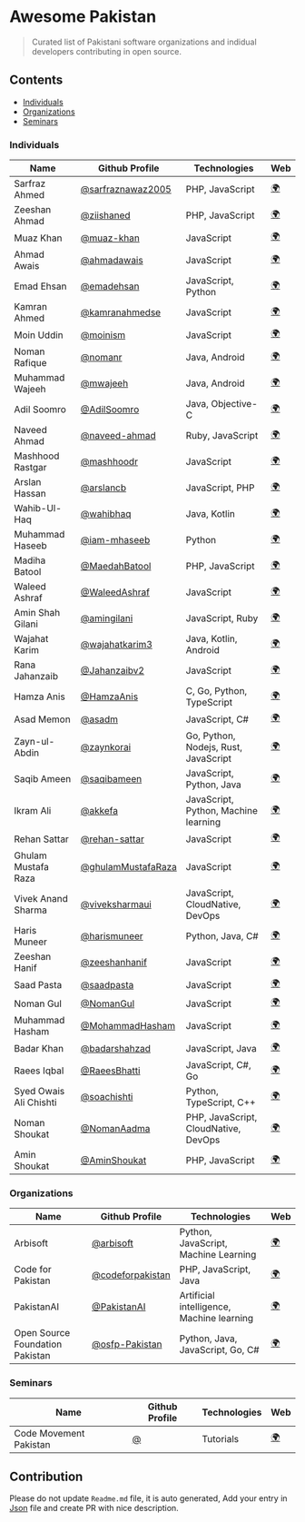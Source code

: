 # Awesome Pakistan
> Curated list of Pakistani software organizations and indidual developers contributing in open source.

## Contents
 - [Individuals](#Individuals)
 - [Organizations](#Organizations)
 - [Seminars](#Seminars)



<h3><a name="Individuals"></a>Individuals</h3>

| Name | Github Profile | Technologies | Web |
| --- | --- | --- | --- |
| Sarfraz Ahmed | [@sarfraznawaz2005](https://github.com/sarfraznawaz2005) | PHP, JavaScript |  [🌍](https://codeinphp.github.io) | 
| Zeeshan Ahmad | [@ziishaned](https://github.com/ziishaned) | PHP, JavaScript |  [🌍](https://twitter.com/ziishaned) | 
| Muaz Khan | [@muaz-khan](https://github.com/muaz-khan) | JavaScript |  [🌍](https://muazkhan.com) | 
| Ahmad Awais | [@ahmadawais](https://github.com/ahmadawais) | JavaScript |  [🌍](https://AhmadAwais.com) | 
| Emad Ehsan | [@emadehsan](https://github.com/emadehsan) | JavaScript, Python |  [🌍](https://traverous.com/@emad) | 
| Kamran Ahmed | [@kamranahmedse](https://github.com/kamranahmedse) | JavaScript |  [🌍](http://twitter.com/kamranahmedse) | 
| Moin Uddin | [@moinism](https://github.com/moinism) | JavaScript |  [🌍](https://moin.im) | 
| Noman Rafique | [@nomanr](https://github.com/nomanr) | Java, Android |  [🌍](https://medium.com/@nomanr) | 
| Muhammad Wajeeh | [@mwajeeh](https://github.com/mwajeeh) | Java, Android |  [🌍](https://stackoverflow.com/users/826606/m-wajeeh) | 
| Adil Soomro | [@AdilSoomro](https://github.com/AdilSoomro) | Java, Objective-C |  [🌍](http://booleanbites.com) | 
| Naveed Ahmad | [@naveed-ahmad](https://github.com/naveed-ahmad) | Ruby, JavaScript |  [🌍](https://github.com/naveed-ahmad) | 
| Mashhood Rastgar | [@mashhoodr](https://github.com/mashhoodr) | JavaScript |  [🌍](http://imars.info) | 
| Arslan Hassan | [@arslancb](https://github.com/arslancb) | JavaScript, PHP |  [🌍](http://clip-bucket.com/) | 
| Wahib-Ul-Haq | [@wahibhaq](https://github.com/wahibhaq) | Java, Kotlin |  [🌍](http://wahibhaq.com) | 
| Muhammad Haseeb | [@iam-mhaseeb](https://github.com/iam-mhaseeb) | Python |  [🌍](https://github.com/iam-mhaseeb) | 
| Madiha Batool | [@MaedahBatool](https://github.com/MaedahBatool) | PHP, JavaScript |  [🌍](https://maedahbatool.com) | 
| Waleed Ashraf | [@WaleedAshraf](https://github.com/WaleedAshraf) | JavaScript |  [🌍](https://waleedashraf.me) | 
| Amin Shah Gilani | [@amingilani](https://github.com/amingilani) | JavaScript, Ruby |  [🌍](http://amin.gilani.me) | 
| Wajahat Karim | [@wajahatkarim3](https://github.com/wajahatkarim3) | Java, Kotlin, Android |  [🌍](https://wajahatkarim.com) | 
| Rana Jahanzaib | [@Jahanzaibv2](https://github.com/Jahanzaibv2) | JavaScript |  [🌍](https://ranajahanzaib.com) | 
| Hamza Anis | [@HamzaAnis](https://github.com/HamzaAnis) | C, Go, Python, TypeScript |  [🌍](https://hamzaanis.github.io/) | 
| Asad Memon | [@asadm](https://github.com/asadm) | JavaScript, C# |  [🌍](https://asadmemon.com/) | 
| Zayn-ul-Abdin | [@zaynkorai](https://github.com/zaynkorai) | Go, Python, Nodejs, Rust, JavaScript |  [🌍](https://github.com/zaynkorai) | 
| Saqib Ameen | [@saqibameen](https://github.com/saqibameen) | JavaScript, Python, Java |  [🌍](https://saqibameen.com/) | 
| Ikram Ali | [@akkefa](https://github.com/akkefa) | JavaScript, Python, Machine learning |  [🌍](https://akkefa.com) | 
| Rehan Sattar | [@rehan-sattar](https://github.com/rehan-sattar) | JavaScript |  [🌍](https://medium.com/@rehansattar/) | 
| Ghulam Mustafa Raza | [@ghulamMustafaRaza](https://github.com/ghulamMustafaRaza) | JavaScript |  [🌍](https://github.com/ghulamMustafaRaza) | 
| Vivek Anand Sharma | [@viveksharmaui](https://github.com/viveksharmaui) | JavaScript, CloudNative, DevOps |  [🌍](https://viveksharmaui.github.io/portfolio/) | 
| Haris Muneer | [@harismuneer](https://github.com/harismuneer) | Python, Java, C# |  [🌍](https://www.linkedin.com/in/harismuneer) | 
| Zeeshan Hanif | [@zeeshanhanif](https://github.com/zeeshanhanif) | JavaScript |  [🌍](http://www.zeeshanhanif.info) | 
| Saad Pasta | [@saadpasta](https://github.com/saadpasta) | JavaScript |  [🌍](https://saadpasta.github.io/) | 
| Noman Gul | [@NomanGul](https://github.com/NomanGul) | JavaScript |  [🌍](https://dev.to/nomangul) | 
| Muhammad Hasham | [@MohammadHasham](https://github.com/MohammadHasham) | JavaScript |  [🌍](https://muhammadhasham.com) | 
| Badar Khan | [@badarshahzad](https://github.com/badarshahzad) | JavaScript, Java |  [🌍](https://twitter.com/badarshahzad54) | 
| Raees Iqbal | [@RaeesBhatti](https://github.com/RaeesBhatti) | JavaScript, C#, Go |  [🌍](https://raeesbhatti.com) | 
| Syed Owais Ali Chishti | [@soachishti](https://github.com/soachishti) | Python, TypeScript, C++ |  [🌍](https://soachishti.com) | 
| Noman Shoukat | [@NomanAadma](https://github.com/nomanaadma) | PHP, JavaScript, CloudNative, DevOps |  [🌍](https://dev.to/nomanaadma) | 
| Amin Shoukat | [@AminShoukat](https://github.com/aminshoukat/) | PHP, JavaScript |  [🌍](https://dev.to/aminshoukat) | 


<h3><a name="Organizations"></a>Organizations</h3>

| Name | Github Profile | Technologies | Web |
| --- | --- | --- | --- |
| Arbisoft | [@arbisoft](https://github.com/arbisoft) | Python, JavaScript, Machine Learning |  [🌍](https://arbisoft.com) | 
| Code for Pakistan | [@codeforpakistan](https://github.com/codeforpakistan) | PHP, JavaScript, Java |  [🌍](http://codeforpakistan.org) | 
| PakistanAI | [@PakistanAI](https://github.com/PakistanAI) | Artificial intelligence, Machine learning |  [🌍](https://github.com/PakistanAI) | 
| Open Source Foundation Pakistan | [@osfp-Pakistan](https://github.com/osfp-Pakistan) | Python, Java, JavaScript, Go, C# |  [🌍](https://osfp.org.pk) | 


<h3><a name="Seminars"></a>Seminars</h3>

| Name | Github Profile | Technologies | Web |
| --- | --- | --- | --- |
| Code Movement Pakistan | [@]() | Tutorials |  [🌍](https://codemovement.pk/) | 



## Contribution
Please do not update `Readme.md` file, it is auto generated, Add your entry in [Json](https://github.com/hafizusman530/awesome-pakistani/blob/master/awesome-data.json) file and create PR with nice description.